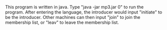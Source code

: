 This program is written in java. Type "java -jar mp3.jar 0" to run the program. After entering the language, the introducer would input "initiate" to be the introducer. Other machines can then input "join" to join the membership list, or "leav" to leave the membership list.